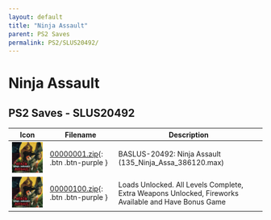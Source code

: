 ```yaml
---
layout: default
title: "Ninja Assault"
parent: PS2 Saves
permalink: PS2/SLUS20492/
---
```

# Ninja Assault

## PS2 Saves - SLUS20492

| Icon | Filename | Description |
|------|----------|-------------|
| ![Ninja Assault](icon0.png) | [00000001.zip](00000001.zip){: .btn .btn-purple } | BASLUS-20492: Ninja Assault (135_Ninja_Assa_386120.max) |
| ![Ninja Assault](icon0.png) | [00000100.zip](00000100.zip){: .btn .btn-purple } | Loads Unlocked. All Levels Complete, Extra Weapons Unlocked, Fireworks Available and Have Bonus Game |
